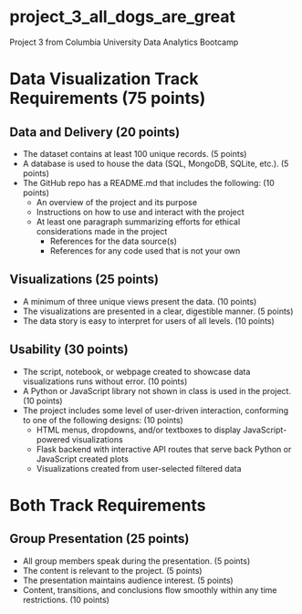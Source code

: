 # project_3_all_dogs_are_great
Project 3 from Columbia University Data Analytics Bootcamp

# Data Visualization Track Requirements (75 points)

## Data and Delivery (20 points)
- The dataset contains at least 100 unique records. (5 points)
- A database is used to house the data (SQL, MongoDB, SQLite, etc.). (5 points)
- The GitHub repo has a README.md that includes the following: (10 points)
  - An overview of the project and its purpose
  - Instructions on how to use and interact with the project
  - At least one paragraph summarizing efforts for ethical considerations made in the project
    - References for the data source(s)
    - References for any code used that is not your own

## Visualizations (25 points)
- A minimum of three unique views present the data. (10 points)
- The visualizations are presented in a clear, digestible manner. (5 points)
- The data story is easy to interpret for users of all levels. (10 points)

## Usability (30 points)
- The script, notebook, or webpage created to showcase data visualizations runs without error. (10 points)
- A Python or JavaScript library not shown in class is used in the project. (10 points)
- The project includes some level of user-driven interaction, conforming to one of the following designs: (10 points)
  - HTML menus, dropdowns, and/or textboxes to display JavaScript-powered visualizations
  - Flask backend with interactive API routes that serve back Python or JavaScript created plots
  - Visualizations created from user-selected filtered data

# Both Track Requirements
## Group Presentation (25 points)
- All group members speak during the presentation. (5 points)
- The content is relevant to the project. (5 points)
- The presentation maintains audience interest. (5 points)
- Content, transitions, and conclusions flow smoothly within any time restrictions. (10 points)
